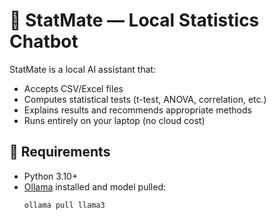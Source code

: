# 🧮 StatMate — Local Statistics Chatbot

StatMate is a local AI assistant that:
- Accepts CSV/Excel files
- Computes statistical tests (t-test, ANOVA, correlation, etc.)
- Explains results and recommends appropriate methods
- Runs entirely on your laptop (no cloud cost)

## 🧰 Requirements
- Python 3.10+
- [Ollama](https://ollama.com) installed and model pulled:
  ```bash
  ollama pull llama3
